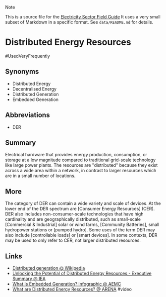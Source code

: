 > [!NOTE] 
> This is a source file for the [Electricity Sector Field Guide](https://grahamlea.github.io/Electricity-Sector-Field-Guide/)
> It uses a very small subset of Markdown in a specific format.
> See `data/README.md` for details.

# Distributed Energy Resources
#UsedVeryFrequently

## Synonyms
- Distributed Energy
- Decentralised Energy
- Distributed Generation
- Embedded Generation

## Abbreviations
- DER


## Summary

Electrical hardware that provides energy production, consumption, or storage at a low magnitude
compared to traditional grid-scale technology like large power plants.
The resources are "distributed" because they exist across a wide area within a network, in contrast to larger
resources which are in a small number of locations.


## More

The category of DER can contain a wide variety and scale of devices.
At the lower end of the DER spectrum are [Consumer Energy Resources] (CER).
DER also includes non-consumer-scale technologies that have high cardinality and are geographically distributed,
such as small-scale [Commercial & Industrial] solar or wind farms, [Community Batteries],
small hydropower stations or [pumped hydro].
Some uses of the term DER may also include [controllable loads] or [smart devices].
In some contexts, DER may be used to only refer to CER, not larger distributed resources.


## Links
- [Distributed generation @ Wikipedia](https://en.wikipedia.org/wiki/Distributed_generation)
- [Unlocking the Potential of Distributed Energy Resources - Executive Summary @ IEA](https://www.iea.org/reports/unlocking-the-potential-of-distributed-energy-resources/executive-summary)
- [What Is Embedded Generation? Infographic @ AEMC](https://www.aemc.gov.au/sites/default/files/content//ERC0191-AEMC-Embedded-Generation-Infographic_FINAL.PDF)
- [What are Distributed Energy Resources? @ ARENA](https://www.youtube.com/watch?v=TlecJcCJ7zg) #video

